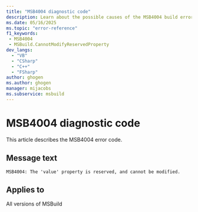 ```yaml
---
title: "MSB4004 diagnostic code"
description: Learn about the possible causes of the MSB4004 build error, and get troubleshooting tips.
ms.date: 05/16/2025
ms.topic: "error-reference"
f1_keywords:
 - MSB4004
 - MSBuild.CannotModifyReservedProperty
dev_langs:
  - "VB"
  - "CSharp"
  - "C++"
  - "FSharp"
author: ghogen
ms.author: ghogen
manager: mijacobs
ms.subservice: msbuild
---
```


# MSB4004 diagnostic code

<!-- :::ErrorDefinitionDescription::: -->
<!-- :::editable-content name="introDescription"::: -->
This article describes the MSB4004 error code.
<!-- :::editable-content-end::: -->

## Message text

<!-- :::editable-content name="messageText"::: -->
`MSB4004: The 'value' property is reserved, and cannot be modified.`
<!-- :::editable-content-end::: -->
<!-- MSB4004: The "{0}" property is reserved, and cannot be modified. -->

<!-- :::editable-content name="postOutputDescription"::: -->
<!--
{StrBegin="MSB4004: "}UE: This message is shown when the user tries to redefine one of the reserved MSBuild properties e.g. $(MSBuildProjectFile)
-->
<!-- :::editable-content-end::: -->
<!-- :::ErrorDefinitionDescription-end::: -->

## Applies to

All versions of MSBuild
